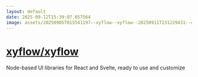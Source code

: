 ```yaml
---
layout: default
date: 2025-09-12T15:39:07.057564
image: assets/20250905T015541197--xyflow--xyflow--20250911T231229431--cropped.png
---
```


# [xyflow/xyflow](https://github.com/xyflow/xyflow)

Node-based UI libraries for React and Svelte, ready to use and customize
